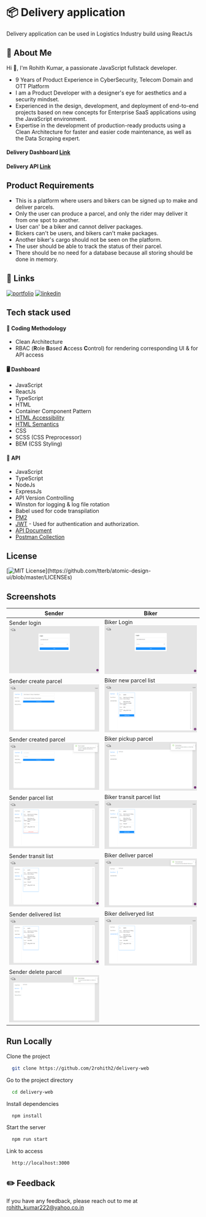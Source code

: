# 📦 Delivery application
Delivery application can be used in Logistics Industry build using ReactJs

## 🚀 About Me
Hi 👋, I'm Rohith Kumar, a passionate JavaScript fullstack developer.
* 9 Years of Product Experience in CyberSecurity, Telecom Domain and OTT Platform
* I am a Product Developer with a designer's eye for aesthetics and a security mindset.
* Experienced in the design, development, and deployment of end-to-end projects based on new concepts for Enterprise SaaS applications using the JavaScript environment.
* Expertise in the development of production-ready products using a
Clean Architecture for faster and easier code maintenance, as well as the Data Scraping expert.

#### Delivery Dashboard [Link](https://github.com/2rohith2/delivery-web)
#### Delivery API [Link](https://github.com/2rohith2/delivery-api)

## Product Requirements

* This is a platform where users and bikers can be signed up to make and deliver parcels.
* Only the user can produce a parcel, and only the rider may deliver it from one spot to another.
* User can' be a biker and cannot deliver packages.
* Bickers can't be users, and bikers can't make packages.
* Another biker's cargo should not be seen on the platform.
* The user should be able to track the status of their parcel.
* There should be no need for a database because all storing should be done in memory. 

## 🔗 Links
[![portfolio](https://img.shields.io/badge/my_portfolio-000?style=for-the-badge&logo=ko-fi&logoColor=white)](https://github.com/2rohith2)
[![linkedin](https://img.shields.io/badge/linkedin-0A66C2?style=for-the-badge&logo=linkedin&logoColor=white)](http://in.linkedin.com/in/2rohith2)

## Tech stack used

#### 🔦 Coding Methodology
* Clean Architecture
* RBAC (**R**ole **B**ased **A**ccess **C**ontrol) for rendering corresponding UI & for API access

#### 🖥️ Dashboard
* JavaScript
* ReactJs
* TypeScript
* HTML
* Container Component Pattern
* [HTML Accessibility](https://developer.mozilla.org/en-US/docs/Learn/Accessibility/HTML)
* [HTML Semantics](https://developer.mozilla.org/en-US/docs/Glossary/Semantics#semantic_elements)
* CSS
* SCSS (CSS Preprocessor)
* BEM (CSS Styling)

#### 🔌 API
* JavaScript
* TypeScript
* NodeJs
* ExpressJs
* API Version Controlling
* Winston for logging & log file rotation
* Babel used for code transpilation
* [PM2](https://pm2.keymetrics.io/)
* [JWT](https://jwt.io/) - Used for authentication and authorization.
* [API Document](https://rawcdn.githack.com/2rohith2/delivery-web/141b8419907ec309ccf09e69bbd2d1c8d168c819/docs/API%20Doc/delivery-api.html)
* [Postman Collection](https://github.com/2rohith2/delivery-web/tree/master/docs/Postman%20Collection)

## License
[![MIT License](https://img.shields.io/apm/l/atomic-design-ui.svg?)](https://github.com/tterb/atomic-design-ui/blob/master/LICENSEs)

## Screenshots

| Sender | Biker |
| ------ | ------ |
|Sender login ![](https://raw.githubusercontent.com/2rohith2/delivery-web/master/docs/Screenshots/1.user.login.png)|Biker Login ![](https://raw.githubusercontent.com/2rohith2/delivery-web/master/docs/Screenshots/9.biker.login.png)|
| Sender create parcel ![](https://raw.githubusercontent.com/2rohith2/delivery-web/master/docs/Screenshots/2.user.create.parcel.png) | Biker new parcel list ![](https://raw.githubusercontent.com/2rohith2/delivery-web/master/docs/Screenshots/10.biker.new.parcel.list.png)|
| Sender created parcel ![](https://raw.githubusercontent.com/2rohith2/delivery-web/master/docs/Screenshots/3.user.created.parcel.png) | Biker pickup parcel ![](https://raw.githubusercontent.com/2rohith2/delivery-web/master/docs/Screenshots/11.biker.pickup.parcel.png) |
| Sender parcel list ![](https://raw.githubusercontent.com/2rohith2/delivery-web/master/docs/Screenshots/4.user.new.parcel.list.png) | Biker transit parcel list ![](https://raw.githubusercontent.com/2rohith2/delivery-web/master/docs/Screenshots/12.biker.transit.parcel.list.png) |
| Sender transit list ![](https://raw.githubusercontent.com/2rohith2/delivery-web/master/docs/Screenshots/5.user.transit.parcel.list.png) | Biker deliver parcel ![](https://raw.githubusercontent.com/2rohith2/delivery-web/master/docs/Screenshots/13.biker.deliver.parcel.png)
| Sender delivered list ![](https://raw.githubusercontent.com/2rohith2/delivery-web/master/docs/Screenshots/6.user.delivered.list.png) | Biker deliveryed list ![](https://raw.githubusercontent.com/2rohith2/delivery-web/master/docs/Screenshots/14.biker.deliver.parcel.list.png) |
| Sender delete parcel ![](https://raw.githubusercontent.com/2rohith2/delivery-web/master/docs/Screenshots/7.user.delete.parcel.confirm.png) |

## Run Locally
Clone the project

```bash
  git clone https://github.com/2rohith2/delivery-web
```

Go to the project directory

```bash
  cd delivery-web
```

Install dependencies

```bash
  npm install
```

Start the server

```bash
  npm run start
```

Link to access
```bash
  http://localhost:3000
```

## ✏️ Feedback
If you have any feedback, please reach out to me at rohith_kumar222@yahoo.co.in
